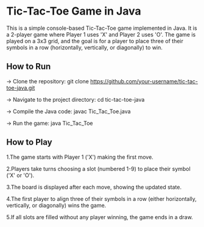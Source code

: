 # Tic-Tac-Toe Game in Java

This is a simple console-based Tic-Tac-Toe game implemented in Java. It is a 2-player game where Player 1 uses 'X' and Player 2 uses 'O'. The game is played on a 3x3 grid, and the goal is for a player to place three of their symbols in a row (horizontally, vertically, or diagonally) to win.

## How to Run

-> Clone the repository:
   git clone https://github.com/your-username/tic-tac-toe-java.git

-> Navigate to the project directory:
   cd tic-tac-toe-java

-> Compile the Java code:
  javac Tic_Tac_Toe.java
  
-> Run the game:
  java Tic_Tac_Toe

## How to Play
1.The game starts with Player 1 ('X') making the first move.

2.Players take turns choosing a slot (numbered 1-9) to place their symbol ('X' or 'O').

3.The board is displayed after each move, showing the updated state.

4.The first player to align three of their symbols in a row (either horizontally, vertically, or diagonally) wins the game.

5.If all slots are filled without any player winning, the game ends in a draw.

